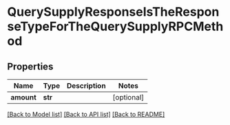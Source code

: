 # QuerySupplyResponseIsTheResponseTypeForTheQuerySupplyRPCMethod

## Properties
Name | Type | Description | Notes
------------ | ------------- | ------------- | -------------
**amount** | **str** |  | [optional] 

[[Back to Model list]](../README.md#documentation-for-models) [[Back to API list]](../README.md#documentation-for-api-endpoints) [[Back to README]](../README.md)

